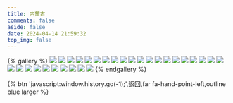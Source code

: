 ```yaml
---
title: 内蒙古
comments: false
aside: false
date: 2024-04-14 21:59:32
top_img: false
---
```


{% gallery %}
![](https://blogfiles.oss.fyz666.xyz/webp/6fca32ad-63ea-4034-8277-f236649c725f.webp)
![](https://blogfiles.oss.fyz666.xyz/jpeg/b205fbda-8bfb-4cf4-861c-0abb49fa2c19.jpeg)
![](https://blogfiles.oss.fyz666.xyz/webp/b377ba65-4c6e-4dee-84d5-1194b8034fea.webp)
![](https://blogfiles.oss.fyz666.xyz/webp/64270ce6-4fc8-4ea3-96cc-d75fac338af2.webp)
![](https://blogfiles.oss.fyz666.xyz/jpeg/00265b02-6b06-4a85-80e1-57852dd54aa1.jpeg)
![](https://blogfiles.oss.fyz666.xyz/webp/5cfe99ea-908a-493d-8dec-7be78f4b9700.webp)
![](https://blogfiles.oss.fyz666.xyz/webp/842bc5ee-4b31-41ce-80a7-7b42356bd909.webp)
![](https://blogfiles.oss.fyz666.xyz/jpeg/99d49713-292f-44b1-bdee-887ee080bbec.jpeg)
![](https://blogfiles.oss.fyz666.xyz/webp/37becffd-f74a-4886-9aa3-0208acbd6dd1.webp)
![](https://blogfiles.oss.fyz666.xyz/webp/0534355d-9036-4e5b-b91f-feb0ba2df3ac.webp)
![](https://blogfiles.oss.fyz666.xyz/webp/4908b56b-c247-4daf-933b-d810d1144b4b.webp)
![](https://blogfiles.oss.fyz666.xyz/webp/30babd65-1e51-4cc3-8b93-a382008c5c09.webp)
![](https://blogfiles.oss.fyz666.xyz/webp/5159aeec-6e76-4e69-b016-7a62a996208f.webp)
![](https://blogfiles.oss.fyz666.xyz/webp/637f5e51-911f-4b7a-a9b8-c15b02c6c04c.webp)
![](https://blogfiles.oss.fyz666.xyz/webp/4cdcd768-5baa-416e-9313-0f69e4818a36.webp)
![](https://blogfiles.oss.fyz666.xyz/jpeg/00ece066-c03d-4a19-8efb-f975821be3ac.jpeg)
![](https://blogfiles.oss.fyz666.xyz/png/f083b2af-d183-4b78-8a94-4c1484a42ce1.png)
![](https://blogfiles.oss.fyz666.xyz/webp/fe0cefd4-44d9-4a0e-a80e-edb434a75bac.webp)
![](https://blogfiles.oss.fyz666.xyz/webp/7b8a7dc0-97a6-4a6b-b58a-5da2dee190a6.webp)
![](https://blogfiles.oss.fyz666.xyz/jpeg/22494ced-8171-4289-a5dd-c2c6c97f2f40.jpeg)
![](https://blogfiles.oss.fyz666.xyz/webp/1ddc451e-8415-4960-878c-907576b49601.webp)
![](https://blogfiles.oss.fyz666.xyz/webp/a41620af-9362-4ced-a8f2-22ea00b81c55.webp)
![](https://blogfiles.oss.fyz666.xyz/jpeg/bb9c91c1-ad5f-4969-946c-818bce7c59e9.jpeg)
![](https://blogfiles.oss.fyz666.xyz/webp/2e9c6361-50dd-49c1-97da-25b1a0bf76c6.webp)
![](https://blogfiles.oss.fyz666.xyz/jpeg/907f9a0a-4f31-4f7c-a7fd-97bf823421cd.jpeg)
![](https://blogfiles.oss.fyz666.xyz/jpeg/f122d307-9169-49b0-8d69-af83fc39ea6a.jpeg)
![](https://blogfiles.oss.fyz666.xyz/webp/9d085787-6e90-4fdf-bea5-ba2f2e3acfa4.webp)
![](https://blogfiles.oss.fyz666.xyz/jpeg/ff95fd45-b609-452e-b059-b451c2687132.jpeg)
![](https://blogfiles.oss.fyz666.xyz/webp/7e2d347f-3194-4398-a694-091a40fcfb14.webp)
![](https://blogfiles.oss.fyz666.xyz/webp/f0324fdf-6d84-4c7e-9414-47dbfe08a29e.webp)
{% endgallery %}

{% btn 'javascript:window.history.go(-1);',返回,far fa-hand-point-left,outline blue larger %}
